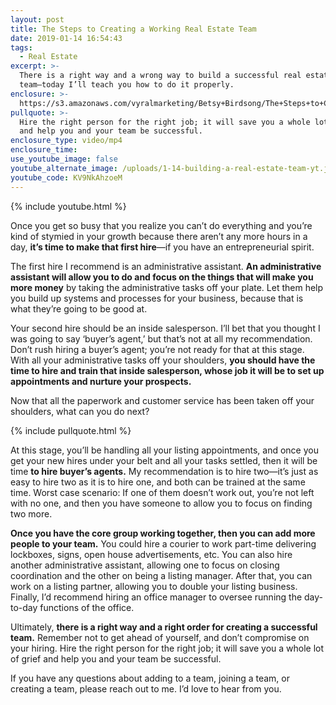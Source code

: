 ```yaml
---
layout: post
title: The Steps to Creating a Working Real Estate Team
date: 2019-01-14 16:54:43
tags:
  - Real Estate
excerpt: >-
  There is a right way and a wrong way to build a successful real estate
  team—today I’ll teach you how to do it properly.
enclosure: >-
  https://s3.amazonaws.com/vyralmarketing/Betsy+Birdsong/The+Steps+to+Creating+a+Working+Real+Estate+Team.mp4
pullquote: >-
  Hire the right person for the right job; it will save you a whole lot of grief
  and help you and your team be successful.
enclosure_type: video/mp4
enclosure_time:
use_youtube_image: false
youtube_alternate_image: /uploads/1-14-building-a-real-estate-team-yt.jpg
youtube_code: KV9NkAhzoeM
---
```


{% include youtube.html %}

Once you get so busy that you realize you can’t do everything and you’re kind of stymied in your growth because there aren’t any more hours in a day, **it’s time to make that first hire**—if you have an entrepreneurial spirit.

The first hire I recommend is an administrative assistant. **An administrative assistant will allow you to do and focus on the things that will make you more money** by taking the administrative tasks off your plate. Let them help you build up systems and processes for your business, because that is what they’re going to be good at.

Your second hire should be an inside salesperson. I’ll bet that you thought I was going to say ‘buyer’s agent,’ but that’s not at all my recommendation. Don’t rush hiring a buyer’s agent; you’re not ready for that at this stage. With all your administrative tasks off your shoulders, **you should have the time to hire and train that inside salesperson, whose job it will be to set up appointments and nurture your prospects. &nbsp;**

Now that all the paperwork and customer service has been taken off your shoulders, what can you do next?

{% include pullquote.html %}

At this stage, you’ll be handling all your listing appointments, and once you get your new hires under your belt and all your tasks settled, then it will be time **to hire buyer’s agents.** My recommendation is to hire two—it’s just as easy to hire two as it is to hire one, and both can be trained at the same time. Worst case scenario: If one of them doesn’t work out, you’re not left with no one, and then you have someone to allow you to focus on finding two more.

**Once you have the core group working together, then you can add more people to your team.** You could hire a courier to work part-time delivering lockboxes, signs, open house advertisements, etc. You can also hire another administrative assistant, allowing one to focus on closing coordination and the other on being a listing manager. After that, you can work on a listing partner, allowing you to double your listing business. Finally, I’d recommend hiring an office manager to oversee running the day-to-day functions of the office.

Ultimately, **there is a right way and a right order for creating a successful team.** Remember not to get ahead of yourself, and don’t compromise on your hiring. Hire the right person for the right job; it will save you a whole lot of grief and help you and your team be successful.

If you have any questions about adding to a team, joining a team, or creating a team, please reach out to me. I’d love to hear from you.